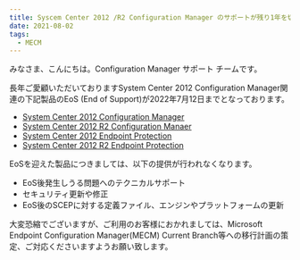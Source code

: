 ```yaml
---
title: Syscem Center 2012 /R2 Configuration Manager のサポートが残り1年を切りました
date: 2021-08-02
tags:
  - MECM
---
```


みなさま、こんにちは。Configuration Manager サポート チームです。

長年ご愛顧いただいておりますSystem Center 2012 Configuration Manager関連の下記製品のEoS (End of Support)が2022年7月12日までとなっております。

- [System Center 2012 Configuration Manager](https://docs.microsoft.com/en-us/lifecycle/products/microsoft-system-center-2012-configuration-manager)
- [System Center 2012 R2 Configuration Manaer](https://docs.microsoft.com/en-us/lifecycle/products/microsoft-system-center-2012-r2-configuration-manager)
- [System Center 2012 Endpoint Protection](https://docs.microsoft.com/en-us/lifecycle/products/microsoft-system-center-2012-endpoint-protection)
- [System Center 2012 R2 Endpoint Protection](https://docs.microsoft.com/en-us/lifecycle/products/microsoft-system-center-2012-r2-endpoint-protection)


EoSを迎えた製品につきましては、以下の提供が行われなくなります。

- EoS後発生しうる問題へのテクニカルサポート
- セキュリティ更新や修正
- EoS後のSCEPに対する定義ファイル、エンジンやプラットフォームの更新

大変恐縮でございますが、ご利用のお客様におかれましては、Microsoft Endpoint Configuration Manager(MECM) Current Branch等への移行計画の策定、ご対応くださいますようお願い致します。

